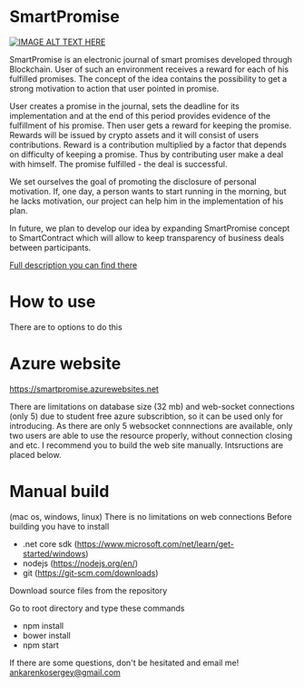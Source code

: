 # SmartPromise


[![IMAGE ALT TEXT HERE](https://img.youtube.com/vi/eCpQqc3TAmQ/0.jpg)](https://www.youtube.com/watch?v=eCpQqc3TAmQ "Introduction")

SmartPromise is an electronic journal of smart promises developed through Blockchain. 
User of such an environment receives a reward for each of his fulfilled promises. 
The concept of the idea contains the possibility to get a strong motivation to action that user pointed in promise. 

User creates a promise in the journal, sets the deadline for its implementation and at the end 
of this period provides evidence of the fulfillment of his promise. Then user gets a reward for 
keeping the promise. Rewards will be issued by crypto assets and it will consist of users contributions. 
Reward is a contribution multiplied by a factor that depends on difficulty of keeping a promise. 
Thus by contributing user make a deal with himself. The promise fulfilled - the deal is successful. 

We set ourselves the goal of promoting the disclosure of personal motivation. If, one day, a person 
wants to start running in the morning, but he lacks motivation, our project can help him in the implementation of his plan. 

In future, we plan to develop our idea by expanding SmartPromise concept to SmartContract which 
will allow to keep transparency of business deals between participants.

[Full description you can find there](https://vk.com/doc197649082_454653914?hash=90cc7eb16cf556831b&dl=f4df5db422f65d0a8d)

# How to use
There are to options to do this

# Azure website 
https://smartpromise.azurewebsites.net

There are limitations on database size (32 mb) and web-socket connections (only 5) 
due to student free azure subscribtion, so it can be used only for introducing.
As there are only 5 websocket connnections are available, only two users are able to 
use the resource properly, without connection closing and etc. I recommend you to build the web site manually. 
Intsructions are placed below.

# Manual build 
(mac os, windows, linux)
There is no limitations on web connections
Before building you have to install 
 - .net core sdk (https://www.microsoft.com/net/learn/get-started/windows)
 - nodejs (https://nodejs.org/en/)
 - git (https://git-scm.com/downloads) 
 
 Download source files from the repository
 
 Go to root directory and type these commands 
  - npm install
  - bower install
  - npm start
  
  If there are some questions, don't be hesitated and email me! 
  ankarenkosergey@gmail.com
 
